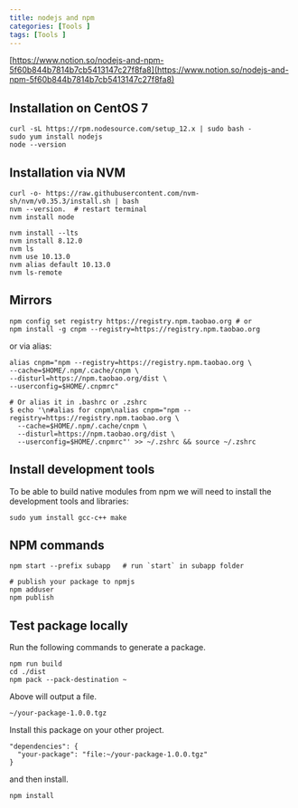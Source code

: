 ```yaml
---
title: nodejs and npm
categories: [Tools ]
tags: [Tools ]
---
```


[https://www.notion.so/nodejs-and-npm-5f60b844b7814b7cb5413147c27f8fa8](https://www.notion.so/nodejs-and-npm-5f60b844b7814b7cb5413147c27f8fa8)


## Installation on CentOS 7


```shell
curl -sL https://rpm.nodesource.com/setup_12.x | sudo bash -
sudo yum install nodejs
node --version
```


## Installation via NVM


```shell
curl -o- https://raw.githubusercontent.com/nvm-sh/nvm/v0.35.3/install.sh | bash
nvm --version.  # restart terminal
nvm install node

nvm install --lts
nvm install 8.12.0
nvm ls
nvm use 10.13.0
nvm alias default 10.13.0
nvm ls-remote
```


## Mirrors


```shell
npm config set registry https://registry.npm.taobao.org # or
npm install -g cnpm --registry=https://registry.npm.taobao.org
```


or via alias:


```shell
alias cnpm="npm --registry=https://registry.npm.taobao.org \
--cache=$HOME/.npm/.cache/cnpm \
--disturl=https://npm.taobao.org/dist \
--userconfig=$HOME/.cnpmrc"

# Or alias it in .bashrc or .zshrc
$ echo '\n#alias for cnpm\nalias cnpm="npm --registry=https://registry.npm.taobao.org \
  --cache=$HOME/.npm/.cache/cnpm \
  --disturl=https://npm.taobao.org/dist \
  --userconfig=$HOME/.cnpmrc"' >> ~/.zshrc && source ~/.zshrc
```


## Install development tools


To be able to build native modules from npm we will need to install the development tools and libraries:


```shell
sudo yum install gcc-c++ make
```


## NPM commands


```shell
npm start --prefix subapp   # run `start` in subapp folder

# publish your package to npmjs
npm adduser
npm publish
```


## Test package locally


Run the following commands to generate a package.


```shell
npm run build
cd ./dist
npm pack --pack-destination ~
```


Above will output a file.


```shell
~/your-package-1.0.0.tgz
```


Install this package on your other project.


```shell
"dependencies": {
  "your-package": "file:~/your-package-1.0.0.tgz"
}
```


and then install.


```shell
npm install
```

